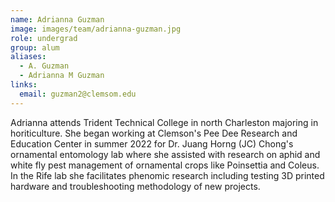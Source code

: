 ```yaml
---
name: Adrianna Guzman
image: images/team/adrianna-guzman.jpg
role: undergrad
group: alum
aliases:
  - A. Guzman
  - Adrianna M Guzman
links:
  email: guzman2@clemsom.edu 
---
```


Adrianna attends Trident Technical College in north Charleston majoring in horiticulture. She began working at Clemson's Pee Dee Research and Education Center in summer 2022 for Dr. Juang Horng (JC) Chong's ornamental entomology lab where she assisted with research on aphid and white fly pest management of ornamental crops like Poinsettia and Coleus. In the Rife lab she facilitates phenomic research including testing 3D printed hardware and troubleshooting methodology of new projects.
